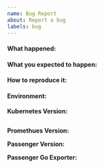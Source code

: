 ```yaml
---
name: Bug Report
about: Report a bug
labels: bug
---
```


#### What happened:

#### What you expected to happen:

#### How to reproduce it:
<!--- Describe exactly how to reproduce the problem, using a minimal test-case -->

#### Environment:

**Kubernetes Version:**

<!-- Please paste result of `kubectl version` -->
```bash
```

**Promethues Version:**

**Passenger Version:**

**Passenger Go Exporter:**
